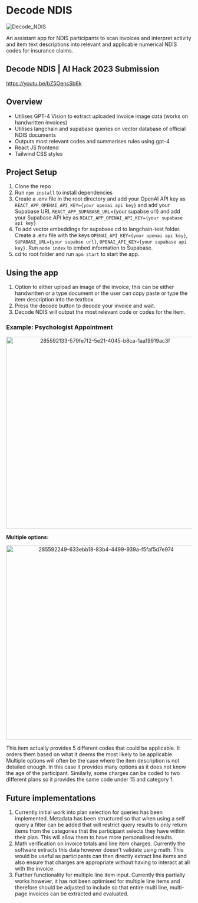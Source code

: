 # Decode NDIS
![Decode_NDIS](https://github.com/stephendwalley/Decode-NDIS/assets/76471970/2a44329f-28e3-40be-94b7-d37fc86c4bd3)

An assistant app for NDIS participants to scan invoices and interpret activity and item text descriptions into relevant and applicable numerical NDIS codes for insurance claims.

## Decode NDIS | AI Hack 2023 Submission
https://youtu.be/bZ5OensSb6k

## Overview
- Utilises GPT-4 Vision to extract uploaded invoice image data (works on handwritten invoices)
- Utilises langchain and supabase queries on vector database of official NDIS documents
- Outputs most relevant codes and summarises rules using gpt-4
- React JS frontend
- Tailwind CSS styles


## Project Setup
1. Clone the repo
2. Run `npm install` to install dependencies
3. Create a .env file in the root directory and add your OpenAI API key as `REACT_APP_OPENAI_API_KEY={your openai api key}` and add your Supabase URL `REACT_APP_SUPABASE_URL`={your supabse url} and add your Supabase API key as `REACT_APP_OPENAI_API_KEY={your supabase api key}`
4. To add vector embeddings for supabase cd to langchain-test folder. Create a .env file with the keys `OPENAI_API_KEY={your openai api key}`, `SUPABASE_URL={your supabse url}`, `OPENAI_API_KEY={your supabase api key}`. Run `node index` to embed information to Supabase.
5. cd to root folder and run `npm start` to start the app.


## Using the app
1. Option to either upload an image of the invoice, this can be either handwritten or a type document or the user can copy paste or type the item description into the textbox.
2. Press the decode button to decode your invoice and wait.
3. Decode NDIS will output the most relevant code or codes for the item.

### Example: Psychologist Appointment
<p align="center">
  <img width="521" alt="285592133-579fe7f2-5e21-4045-b8ca-1aa19919ac3f" src="https://github.com/stephendwalley/Decode-NDIS/assets/76471970/7d97e84d-4a8e-455d-9776-a05569e2fb28">
</p>

**Multiple options:**
<p align="center">
  <img width="527" alt="285592249-633ebb18-83b4-4499-939a-f5faf5d7e974" src="https://github.com/stephendwalley/Decode-NDIS/assets/76471970/8fc3f144-c606-4226-ba4f-cf07b7844a95">
</p>

This item actually provides 5 different codes that could be applicable. It orders them based on what it deems the most likely to be applicable. Multiple options will often be the case where the item description is not detailed enough. In this case it provides many options as it does not know the age of the participant. Similarly, some charges can be coded to two different plans so it provides the same code under 15 and category 1.

## Future implementations
1. Currently initial work into plan selection for queries has been implemented. Metadata has been structured so that when using a self query a filter can be added that will restrict query results to only return items from the categories that the participant selects they have within their plan. This will allow them to have more personalised results.
2. Math verification on invoice totals and line item charges. Currently the software extracts this data however doesn't validate using math. This would be useful as participants can then directly extract line items and also ensure that charges are appropriate without having to interact at all with the invoice.
3. Further functionality for multiple line item input. Currently this partially works however, it has not been optimised for multiple line items and therefore should be adjusted to include so that entire multi line, multi-page invoices can be extracted and evaluated.

